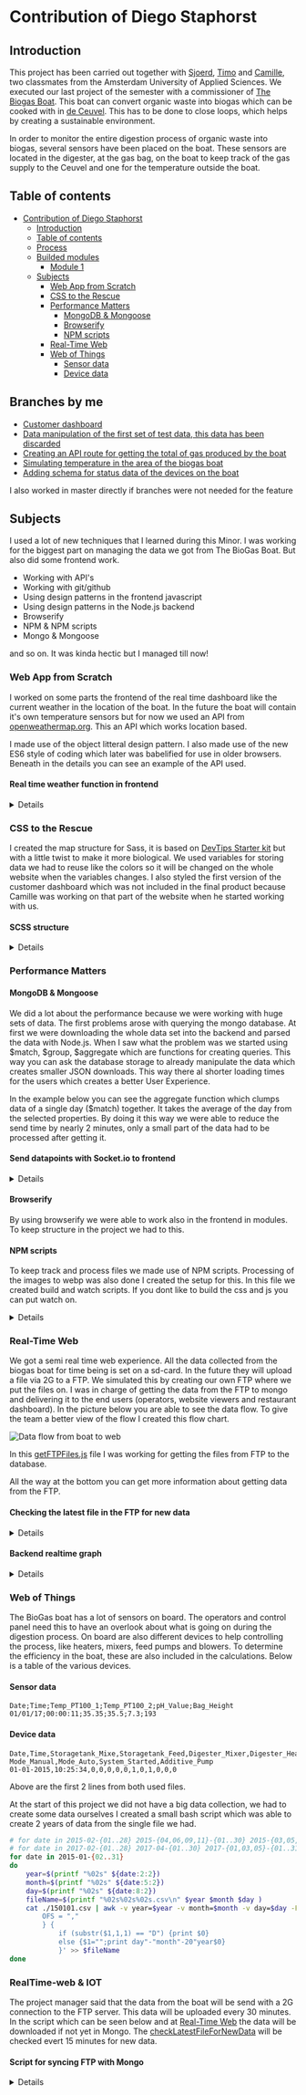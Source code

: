 # Contribution of Diego Staphorst
## Introduction
This project has been carried out together with [Sjoerd](https://github.com/sjoerdbeentjes), [Timo](https://github.com/TimoVerkroost) and [Camille](https://github.com/camille500), two classmates from the Amsterdam University of Applied Sciences. We executed our last project of the semester with a commissioner of [The Biogas Boat](http://www.biogasboot.nl/). This boat can convert organic waste into biogas which can be cooked with in [de Ceuvel](http://deceuvel.nl/). This has to be done to close loops, which helps by creating a sustainable environment.

In order to monitor the entire digestion process of organic waste into biogas, several sensors have been placed on the boat. These sensors are located in the digester, at the gas bag, on the boat to keep track of the gas supply to the Ceuvel and one for the temperature outside the boat.

## Table of contents
- [Contribution of Diego Staphorst](#contribution-of-diego-staphorst)
  - [Introduction](#introduction)
  - [Table of contents](#table-of-contents)
  - [Process](#process)
  - [Builded modules](#builded-modules)
    - [Module 1](#module-1)
  - [Subjects](#subjects)
    - [Web App from Scratch](#web-app-from-scratch)
    - [CSS to the Rescue](#css-to-the-rescue)
    - [Performance Matters](#performance-matters)
      - [MongoDB & Mongoose](#mongodb--mongoose)
      - [Browserify](#browserify)
      - [NPM scripts](#npm-scripts)
    - [Real-Time Web](#real-time-web)
    - [Web of Things](#web-of-things)
      - [Sensor data](#sensor-data)
      - [Device data](#device-data)

## Branches by me
- [Customer dashboard](https://github.com/sjoerdbeentjes/biogasboot/tree/feature/customer-dashboard_DBS)
- [Data manipulation of the first set of test data, this data has been discarded](https://github.com/sjoerdbeentjes/biogasboot/tree/feature/data-manipulation_DBS)
- [Creating an API route for getting the total of gas produced by the boat](https://github.com/sjoerdbeentjes/biogasboot/tree/feature/gas_produced_API_DBS)
- [Simulating temperature in the area of the biogas boat](https://github.com/sjoerdbeentjes/biogasboot/tree/feature/realTimeWeatherApi_DBS)
- [Adding schema for status data of the devices on the boat](https://github.com/sjoerdbeentjes/biogasboot/tree/feature/status-data_DBS)

I also worked in master directly if branches were not needed for the feature

## Subjects
I used a lot of new techniques that I learned during this Minor. I was working for the biggest part on managing the data we got from The BioGas Boat. But also did some frontend work.

- Working with API's
- Working with git/github
- Using design patterns in the frontend javascript
- Using design patterns in the Node.js backend
- Browserify
- NPM & NPM scripts
- Mongo & Mongoose

and so on. It was kinda hectic but I managed till now!

### Web App from Scratch
I worked on some parts the frontend of the real time dashboard like the current weather in the location of the boat. In the future the boat will contain it's own temperature sensors but for now we used an API from [openweathermap.org](https://openweathermap.org/api). This an API which works location based.

I made use of the object litteral design pattern. I also made use of the new ES6 style of coding which later was babelified for use in older browsers. Beneath in the details you can see an example of the API used.

#### Real time weather function in frontend

<details>

```javascript
const weatherApi = {
  value: document.querySelector(`#tempCurrentOutside .value`),
  icon: document.querySelector(`#tempCurrentOutside .icon`),
  url: 'http://api.openweathermap.org/data/2.5/weather',
  key: 'APPID=3e418cff30ae27d7220280cdf07d7a86',
  location: {
    lat: 'lat=52.394063',
    lon: 'lon=4.911307'
  },
  checkTemperature() {
    fetch(`${this.url}?${this.location.lat}&${this.location.lon}&${this.key}&units=metric`)
      .then(data => data.json())
      .then(data => {
        this.value.innerHTML = data.main.temp;
        this.icon.src = `http://openweathermap.org/img/w/${data.weather[0].icon}.png`;
      });
  }
};

if (document.getElementById('tempCurrentOutside')) weatherApi.checkTemperature();
```

</details>

### CSS to the Rescue
I created the map structure for Sass, it is based on [DevTips Starter kit](https://github.com/DevTips/DevTips-Starter-Kit/tree/master/assets/css) but with a little twist to make it more biological. We used variables for storing data we had to reuse like the colors so it will be changed on the whole website when the variables changes. I also styled the first version of the customer dashboard which was not included in the final product because Camille was working on that part of the website when he started working with us.

#### SCSS structure

<details>

- src/
  - scss/
    - 01-dna _______________________ # Config with typography, variables, colors
      - _dna.scss __________________ # Imports all scss files in this folder

    - 02-molecules _________________ # Styling of single HTML elements
      - _molecules.scss ____________ # Imports all scss files in this folder

    - 03-proteins __________________ # Styling of the elements containing other elements, like menu's
      - _base.scss _________________ # Imports all scss files in this folder

    - 04-cells _____________________ # Styling of pages
      - _base.scss _________________ # Imports all scss files in this folder

    - main.scss ____________________ # Imports all underscored files from the folders.

</details>

### Performance Matters
#### MongoDB & Mongoose
We did a lot about the performance because we were working with huge sets of data. The first problems arose with querying the mongo database. At first we were downloading the whole data set into the backend and parsed the data with Node.js. When I saw what the problem was we started using $match, $group, $aggregate which are functions for creating queries. This way you can ask the database storage to already manipulate the data which creates smaller JSON downloads. This way there al shorter loading times for the users which creates a better User Experience.

In the example below you can see the aggregate function which clumps data of a single day ($match) together. It takes the average of the day from the selected properties. By doing it this way we were able to reduce the send time by nearly 2 minutes, only a small part of the data had to be processed after getting it. 

#### Send datapoints with Socket.io to frontend

<details>

```javascript
// In this function the DataPoint schema gets called with where every instance should be between the startdate and enddate
DataPoint.aggregate([{
      $match: {
          Date: {
            $gte: startDate.toDate(),
            $lt: endDate.toDate()
          }
        },
    },
    // It aggregates a group of instances and takes the average for the day. 
      {$group: {_id: {
        year: {$year: '$Date'},
        month: {$month: '$Date'},
        day: {$dayOfMonth: '$Date'}
       }, Temp_PT100_1: {
            $avg: '$Temp_PT100_1'
          },
          Temp_PT100_2: {
            $avg: '$Temp_PT100_2'
          },
          pH_Value: {
            $avg: '$pH_Value'
          },
          Bag_Height: {
            $avg: '$Bag_Height'
          },
          count: {
            $sum: 1
          },}
      },
      // It gets sorted by the year than the day
      { $sort: {'_id.year':1, '_id.day':1} }
    ], (err, result) => {
      if (err) {
        console.log(err);
      } else {
        res.send(result);
      }
    });
```

</details>

#### Browserify
By using browserify we were able to work also in the frontend in modules. To keep structure in the project we had to this.

#### NPM scripts
To keep track and process files we made use of NPM scripts. Processing of the images to webp was also done I created the setup for this. In this file we created build and watch scripts. If you dont like to build the css and js you can put watch on.

<details>

```json
  "scripts": {
    "start": "node ./bin/www",
    "start-update": "nodemon ./bin/www",
    "expose": "ngrok http 3000",
    "build-js": "mkdir -p public/js && browserify ./src/js/index.js -o ./public/js/index.js -t [ babelify --presets es2015 ]",
    "build-css": "mkdir -p public/css && node-sass --include-path scss src/scss/main.scss ./public/css/main.css",
    "build-webp": "node ./npm-scripts/webp.js",
    "build": "mkdir -p public/js && mkdir -p public/css && npm run build-js && npm run build-css",
    "watch-js": "mkdir -p public/js && watchify ./src/js/index.js -o ./public/js/index.js -t [ babelify --presets es2015 ]",
    "watch-css": "mkdir -p public/css && nodemon -e scss -x \"npm run build-css\"",
    "watch": "mkdir -p public/js && mkdir -p public/css && concurrently --kill-others \"npm run watch-js\" \"npm run watch-css\""
  }
```
```javascript
// Imports NPM packages to convert png and jpg images to WEBP
const imagemin = require('imagemin'); // The imagemin module.
const webp = require('imagemin-webp'); // imagemin's WebP plugin.

const outputFolder = '../public/images/'; // Output folder
const PNGImages = '../src/images/*.png'; // PNG images
const JPEGImages = '../src/images/*.jpg'; // JPEG images

imagemin([PNGImages], outputFolder, {
  plugins: [webp({
    lossless: true // Losslessly encode images
  })]
});

imagemin([JPEGImages], outputFolder, {
  plugins: [webp({
    quality: 65 // Quality setting from 0 to 100
  })]
});
```

</details>

### Real-Time Web
We got a semi real time web experience. All the data collected from the biogas boat for time being is set on a sd-card. In the future they will upload a file via 2G to a FTP. We simulated this by creating our own FTP where we put the files on. I was in charge of getting the data from the FTP to mongo and delivering it to the end users (operators, website viewers and restaurant dashboard). In the picture below you are able to see the data flow. To give the team a better view of the flow I created this flow chart.

![Data flow from boat to web](../md-media/flow-chart-data.png)

In this [getFTPFiles.js](https://github.com/sjoerdbeentjes/biogasboot/blob/master/modules/getFTPFiles.js) file I was working for getting the files from FTP to the database.

All the way at the bottom you can get more information about getting data from the FTP.

#### Checking the latest file in the FTP for new data

<details>

```javascript
// Get latest file inside the mongoDB sorted on Date.
function checkLatestFileForNewData(file) {
  const formattedDate = moment(file.split('.')[0], 'YYMMDD');
  dataPoint.find({
    Date: {
      $gte: formattedDate.toDate(),
      $lt: formattedDate.add(1, 'days').toDate()
    }
  })
    .sort('-Date')
    .limit(1)
    .exec((err, latestDataPoint) => {
      // With JSFtp download the latest file from the FTP inside the folder VALUE.
      new JSFtp(settingsFTP).get(`/uploads/VALUE/VALUE/${file}`, path.join(__dirname, `../data/ftp/VALUE/${file}`), hadErr => {
        if (hadErr) throw hadErr;
        // Read the file from where it was downloaded, ../data/ftp/VALUE/. Parse this to JSON
        fs.readFile(path.join(__dirname, `../data/ftp/VALUE/${file}`), (err, data) => {
          if (err) throw err;
          parse(data, {
            columns: ['Date', 'Time', 'Temp_PT100_1', 'Temp_PT100_2', 'pH_Value', 'Bag_Height']
          }, (err, parsedData) => {
            if (err) throw err;
            parsedData.shift(); // Remove headers from arrays
            // Change Date and Time to Date object, remove Time from object
            parsedData = parsedData.map(dataPoint => {
              dataPoint.Date = moment(`${dataPoint.Date} ${dataPoint.Time}`, 'DD-MM-YYYY HH:mm:ss').toDate();
              delete dataPoint.Time;
              return dataPoint;
            });
            // Get all datapoints which have a higher Date then the Date from latestDataPoint. Add those files to mongo
            parsedData = parsedData.filter(dataPoint => dataPoint.Date > latestDataPoint[0].Date);
            if (parsedData.length > 0)
              addFileToMongo(parsedData);
          });
        });
      });
    });
}
```

</details>

#### Backend realtime graph

<details>

In this function data is send to the frontend with Socket.io. This function was written by me, Sjoerd and Timo.  
```javascript
function webSokets(app, io) {
  // Setting paramerts for getting data out of the database
  const range = 1483225200;
  const inputRange = 1;
  const months = moment.duration(inputRange, 'months').valueOf();
  const startDate = moment(Number(range) * 1000);
  const endDate = moment(Number(startDate + months));
  // Query the database
  dataPoint.find({
    Date: {
      $gte: startDate.toDate(),
      $lt: endDate.toDate()
    }
  })
    .sort([['Date', 'ascending']])
    // Execute script after getting data
    .exec((err, dataPoints) => {
      // Setting variables for sending data to the frontend
      let i = 0;
      const sendItemsCount = 30;
      // Stop backend from spamming notifcations
      let sendTimeOutHigh = false;
      let sendTimeOutLow = false;

      // For simulating real-time this interval was made, resetting I when index is to high
      setInterval(() => {
        if (!dataPoints[i + sendItemsCount]) {
          i = 0;
        }
        const dataCollection = [];
        // Looping over data collection and checking if bag height is in range.
        for (let x = 0; x < sendItemsCount; x++) {
          dataCollection.push(dataPoints[x + i]);
          if (dataPoints[x + i].Bag_Height >= usedValues[2].high) {
            if (dataPoints[x + i - 1].Bag_Height < usedValues[2].high && sendTimeOutHigh === false) {
              sendTimeOutHigh = true;
              sendGasBagHigh();
            }
          } else if (dataPoints[x + i].Bag_Height <= usedValues[2].low) {
            if (dataPoints[x + i - 1].Bag_Height > usedValues[2].low && sendTimeOutLow === false) {
              sendTimeOutLow = true;
              sendGasBagLow();
            }
          }
        }

        i += 30;
        sendTimeOutHigh = false;
        sendTimeOutLow = false;
        // emitting the data to the frontend
        io.sockets.emit('dataPoint', dataCollection, config.tileStatus(dataPoints[i]));
      }, 50);
    });
}
```

</details>

### Web of Things
The BioGas boat has a lot of sensors on board. The operators and control panel need this to have an overlook about what is going on during the digestion process. On board are also different devices to help controlling the process, like heaters, mixers, feed pumps and blowers. To determine the efficiency in the boat, these are also included in the calculations. Below is a table of the various devices. 

#### Sensor data
    Date;Time;Temp_PT100_1;Temp_PT100_2;pH_Value;Bag_Height
    01/01/17;00:00:11;35.35;35.5;7.3;193

#### Device data
    Date,Time,Storagetank_Mixe,Storagetank_Feed,Digester_Mixer,Digester_Heater_,Digester_Heater_,Gaspump,Mode_Stop, Mode_Manual,Mode_Auto,System_Started,Additive_Pump
    01-01-2015,10:25:34,0,0,0,0,0,1,0,1,0,0,0

Above are the first 2 lines from both used files.

At the start of this project we did not have a big data collection, we had to create some data ourselves I created a small bash script which was able to create 2 years of data from the single file we had.
```bash
# for date in 2015-02-{01..28} 2015-{04,06,09,11}-{01..30} 2015-{03,05,07,08,10,12}-{01..31}
# for date in 2017-02-{01..28} 2017-04-{01..30} 2017-{01,03,05}-{01..31}
for date in 2015-01-{02..31}
do
    year=$(printf "%02s" ${date:2:2})
    month=$(printf "%02s" ${date:5:2})
    day=$(printf "%02s" ${date:8:2})
    fileName=$(printf "%02s%02s%02s.csv\n" $year $month $day )
    cat ./150101.csv | awk -v year=$year -v month=$month -v day=$day -F ',' 'BEGIN{
        OFS = ","
        } {
            if (substr($1,1,1) == "D") {print $0}
            else {$1="";print day"-"month"-20"year$0}
            }' >> $fileName
done
```

### RealTime-web & IOT
The project manager said that the data from the boat will be send with a 2G connection to the FTP server. This data will be uploaded every 30 minutes. In the script which can be seen below and at [Real-Time Web](#real-time-web) the data will be downloaded if not yet in Mongo. The [checkLatestFileForNewData](#real-time-web) will be checked evert 15 minutes for new data. 

#### Script for syncing FTP with Mongo

<details>

```javascript
const fs = require('fs');
const path = require('path');
const JSFtp = require('jsftp');
const moment = require('moment');
const parse = require('csv-parse');
const config = require('./config');

require('dotenv').config();

const FTP = module.exports = config.ftp();

const checkForNewFilesIn = function (directoryKey) {
  // Get latest file in directory
  new JSFtp(FTP.setup).ls(FTP[directoryKey].directory, (err, res) => {
    const ftpFiles = res.map(dataPoint => dataPoint.name);
    syncFTPwithMongoDatabase(directoryKey, ftpFiles);
  });
};

function checkForNewLocalFiles(directoryKey) {
  // Check localy for new files if FTP is not working
  fs.readdir(path.join(__dirname, FTP[directoryKey].downloadDir), (err, files) => {
    files.forEach(file => {
      fs.readFile(path.join(__dirname, `${FTP[directoryKey].downloadDir}${file}`), (err, data) => {
        if (err) throw err;
        parseFileDataToJSON(data, directoryKey);
      });
    });
  });
}

function syncFTPwithMongoDatabase(directoryKey, ftpFiles) {
  // Check if the dates of the file names in mongo are also in MongoDB
  FTP[directoryKey].schema.distinct('Date', (err, date) => {
    if (err) throw err;
    // Get all possible schema dates and format them to YYMMDD which can be compared with the dates from FTP
    date = date.map(date => {
      return moment(date, 'DD-MM-YYYY').format('YYMMDD');
    });
    const uniqueDates = date.filter((date, index, array) => {
      return array.indexOf(date) === index;
    });
    // Files not in mongo are the filenames which are not yet in mongo download them
    const filesNotInMongo = compareFTPDatesWithMongo(uniqueDates, ftpFiles);
    downloadMissingData(directoryKey, filesNotInMongo);
  });
}

function compareFTPDatesWithMongo(datesInMongo, ftpFiles) {
  /**
   * If unique dates does include the file don't filter it from files.
   */
  return ftpFiles.filter(file => {
    return !datesInMongo.includes(file.split('.')[0]);
  });
}

function downloadMissingData(directoryKey, filesNotInMongo) {
  // Create directory if not exists
  if (!fs.existsSync(path.join(__dirname, `${FTP[directoryKey].downloadDir}`))) fs.mkdirSync(path.join(__dirname, `${FTP[directoryKey].downloadDir}`));
  // Download each file which is not in mongo to the download directory
  filesNotInMongo.forEach(file => {
    new JSFtp(FTP.setup).get(`${FTP[directoryKey].directory}${file}`, path.join(__dirname, `${FTP[directoryKey].downloadDir}${file}`), hadErr => {
      if (hadErr) throw hadErr;
      else
        fs.readFile(path.join(__dirname, `${FTP[directoryKey].downloadDir}${file}`), (err, data) => {
          // Readfile parse it to json, add to mongo and remove it
          if (err) throw err;
          parseFileDataToJSON(data, directoryKey);
          removeDownloadedFTPFile(file, directoryKey);
        });
    });
  });
}

function removeDownloadedFTPFile(file, directoryKey) {
  // Unlink downloaded file
  fs.unlink(path.join(__dirname, `.${FTP[directoryKey].downloadDir}${file}`));
}

function parseFileDataToJSON(data, directoryKey) {
  // Parse data from file to json
  parse(data, {
    delimiter: ';',
    columns: FTP[directoryKey].fileColumns
  }, (err, parsedData) => {
    if (err) throw err;
    parsedData.shift(); // Remove headers from arrays
    parsedData = parsedData.map(dataPoint => {
      // Convert Date & Time to Date object
      dataPoint.Date = moment(`${dataPoint.Date} ${dataPoint.Time}`, 'DD/MM/YYYY HH:mm:ss').add(1, 'hours').format('YYYY-MM-DD HH:mm:ss');
      delete dataPoint.Time;
      return dataPoint;
    });
    addFileToMongo(parsedData, directoryKey);
  });
}

function addFileToMongo(data, directoryKey) {
  // Insert whole json to mongo
  FTP[directoryKey].schema.insertMany(data)
    .then(mongooseDocuments => {})
    .catch(err => {
      console.log(err);
    });
}

module.exports.checkForNewFilesIn = checkForNewFilesIn;
module.exports.checkForNewLocalFiles = checkForNewLocalFiles;
```

```javascript
ftp: function() {
    const ftpSettings = {
      // This object contains all information needed to get the information out of the FTP into mongo
      setup: {
        host: process.env.FTP_SERVER,
        port: 21,
        user: process.env.FTP_USER,
        pass: process.env.FTP_PASS
      },
      value: {
        directory: '/uploads/VALUE/VALUE/',
        downloadDir: '../data/ftp/VALUE/',
        schema: require('../models/dataPoint'),
        fileColumns: ['Date', 'Time', 'Temp_PT100_1', 'Temp_PT100_2', 'pH_Value', 'Bag_Height']
      },
      status: {
        directory: '/uploads/STATUS/STATUS/',
        downloadDir: '../data/ftp/STATUS/',
        schema: require('../models/statusPoint'),
        fileColumns: ['Date', 'Time', 'Storagetank_Mixe', 'Storagetank_Feed', 'Digester_Mixer', 'Digester_Heater_1', 'Digester_Heater_2', 'Gaspump', 'Mode_Stop', 'Mode_Manual', 'Mode_Auto', 'System_Started', 'Additive_Pump']
      }
    };
    return ftpSettings;
  }
```


</details>
